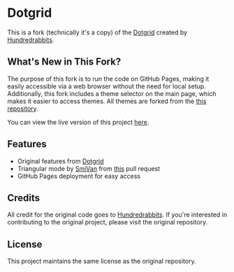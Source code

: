 # Dotgrid

This is a fork (technically it's a copy) of the [Dotgrid](https://github.com/hundredrabbits/Dotgrid) created by [Hundredrabbits](https://github.com/hundredrabbits).

## What's New in This Fork?

The purpose of this fork is to run the code on GitHub Pages, making it easily accessible via a web browser without the need for local setup. Additionally, this fork includes a theme selector on the main page, which makes it easier to access themes. All themes are forked from the [this repository](https://github.com/hundredrabbits/Themes).

You can view the live version of this project [here](https://yasinc2.github.io/dotgrid/).

## Features

- Original features from [Dotgrid](https://github.com/hundredrabbits/Dotgrid)
- Triangular mode by [SmiVan](https://github.com/SmiVan/Dotgrid/tree/triangular) from [this](https://github.com/hundredrabbits/Dotgrid/pull/84) pull request
- GitHub Pages deployment for easy access

## Credits

All credit for the original code goes to [Hundredrabbits](https://github.com/hundredrabbits). If you're interested in contributing to the original project, please visit the original repository.

## License

This project maintains the same license as the original repository.
